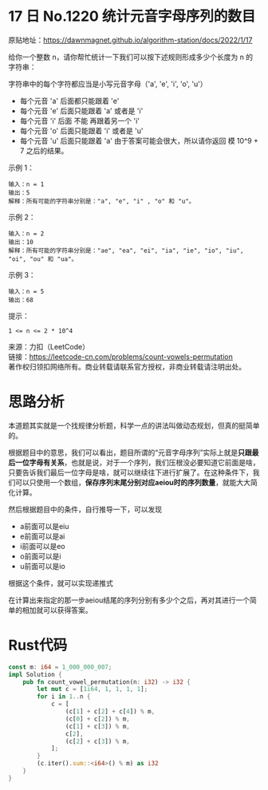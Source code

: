 # 17 日 No.1220 统计元音字母序列的数目

原贴地址：<https://dawnmagnet.github.io/algorithm-station/docs/2022/1/17>

给你一个整数 n，请你帮忙统计一下我们可以按下述规则形成多少个长度为 n 的字符串：

字符串中的每个字符都应当是小写元音字母（'a', 'e', 'i', 'o', 'u'）

- 每个元音 'a' 后面都只能跟着 'e'
- 每个元音 'e' 后面只能跟着 'a' 或者是 'i'
- 每个元音 'i' 后面 不能 再跟着另一个 'i'
- 每个元音 'o' 后面只能跟着 'i' 或者是 'u'
- 每个元音 'u' 后面只能跟着 'a'
  由于答案可能会很大，所以请你返回 模 10^9 + 7 之后的结果。

示例 1：

    输入：n = 1
    输出：5
    解释：所有可能的字符串分别是："a", "e", "i" , "o" 和 "u"。

示例 2：

    输入：n = 2
    输出：10
    解释：所有可能的字符串分别是："ae", "ea", "ei", "ia", "ie", "io", "iu", "oi", "ou" 和 "ua"。

示例 3：

    输入：n = 5
    输出：68

提示：

    1 <= n <= 2 * 10^4

来源：力扣（LeetCode）  
链接：https://leetcode-cn.com/problems/count-vowels-permutation  
著作权归领扣网络所有。商业转载请联系官方授权，非商业转载请注明出处。

# 思路分析

本道题其实就是一个找规律分析题，科学一点的讲法叫做动态规划，但真的挺简单的。

根据题目中的意思，我们可以看出，题目所谓的“元音字母序列”实际上就是**只跟最后一位字母有关系**，也就是说，对于一个序列，我们压根没必要知道它前面是啥，只要告诉我们最后一位字母是啥，就可以继续往下进行扩展了。在这种条件下，我们可以只使用一个数组，**保存序列末尾分别对应aeiou时的序列数量**，就能大大简化计算。

然后根据题目中的条件，自行推导一下，可以发现
- a前面可以是eiu
- e前面可以是ai
- i前面可以是eo
- o前面可以是i
- u前面可以是io

根据这个条件，就可以实现递推式

在计算出来指定的那一步aeiou结尾的序列分别有多少个之后，再对其进行一个简单的相加就可以获得答案。

# Rust代码
```rust
const m: i64 = 1_000_000_007;
impl Solution {
    pub fn count_vowel_permutation(n: i32) -> i32 {
        let mut c = [1i64, 1, 1, 1, 1];
        for i in 1..n {
            c = [
                (c[1] + c[2] + c[4]) % m,
                (c[0] + c[2]) % m,
                (c[1] + c[3]) % m,
                c[2],
                (c[2] + c[3]) % m,
            ];
        }
        (c.iter().sum::<i64>() % m) as i32
    }
}
```